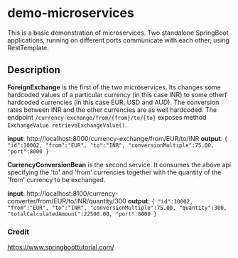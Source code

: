 # demo-microservices
This is a basic demonstration of microservices. Two standalone SpringBoot applications, running on different ports communicate with each other, using RestTemplate.

## Description
**ForeignExchange** is the first of the two microservices. Its changes some hardcoded values of a particular currency (in this case INR) to some otherf hardcoded currencies 
(in this case EUR, USD and AUD). The conversion rates between INR and the other currencies are as well hardcoded. The endpoint ```/currency-exchange/from/{from}/to/{to}``` exposes method ```ExchangeValue retrieveExchangeValue()```.

**input**: http://localhost:8000/currency-exchange/from/EUR/to/INR
**output**: ```{
                  "id":10002,
                  "from":"EUR",
                  "to":"INR",
                  "conversionMultiple":75.00,
                  "port":8000
                }```

**CurrencyConversionBean** is the second service. It consumes the above api specifying the 'to' and 'from' currencies together with the quantity of the 'from' currency to be exchanged.

**input**: http://localhost:8100/currency-converter/from/EUR/to/INR/quantity/300
**output**: ```{
                "id":10002,
                "from":"EUR",
                "to":"INR",
                "conversionMultiple":75.00,
                "quantity":300,
                "totalCalculatedAmount":22500.00,
                "port":8000
             }```

### Credit
https://www.springboottutorial.com/

